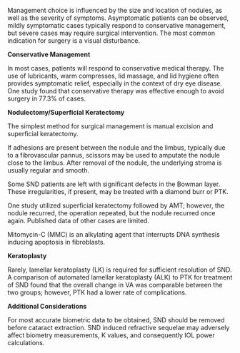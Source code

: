 Management choice is influenced by the size and location of nodules, as well as the severity of symptoms. Asymptomatic patients can be observed, mildly symptomatic cases typically respond to conservative management, but severe cases may require surgical intervention. The most common indication for surgery is a visual disturbance.

**Conservative Management**

In most cases, patients will respond to conservative medical therapy. The use of lubricants, warm compresses, lid massage, and lid hygiene often provides symptomatic relief, especially in the context of dry eye disease. One study found that conservative therapy was effective enough to avoid surgery in 77.3% of cases.

**Nodulectomy/Superficial Keratectomy**

The simplest method for surgical management is manual excision and superficial keratectomy.

If adhesions are present between the nodule and the limbus, typically due to a fibrovascular pannus, scissors may be used to amputate the nodule close to the limbus. After removal of the nodule, the underlying stroma is usually regular and smooth.

Some SND patients are left with significant defects in the Bowman layer. These irregularities, if present, may be treated with a diamond burr or PTK.

One study utilized superficial keratectomy followed by AMT; however, the nodule recurred, the operation repeated, but the nodule recurred once again. Published data of other cases are limited.

Mitomycin-C (MMC) is an alkylating agent that interrupts DNA synthesis inducing apoptosis in fibroblasts.

**Keratoplasty**

Rarely, lamellar keratoplasty (LK) is required for sufficient resolution of SND. A comparison of automated lamellar keratoplasty (ALK) to PTK for treatment of SND found that the overall change in VA was comparable between the two groups; however, PTK had a lower rate of complications.

**Additional Considerations**

For most accurate biometric data to be obtained, SND should be removed before cataract extraction. SND induced refractive sequelae may adversely affect biometry measurements, K values, and consequently IOL power calculations.